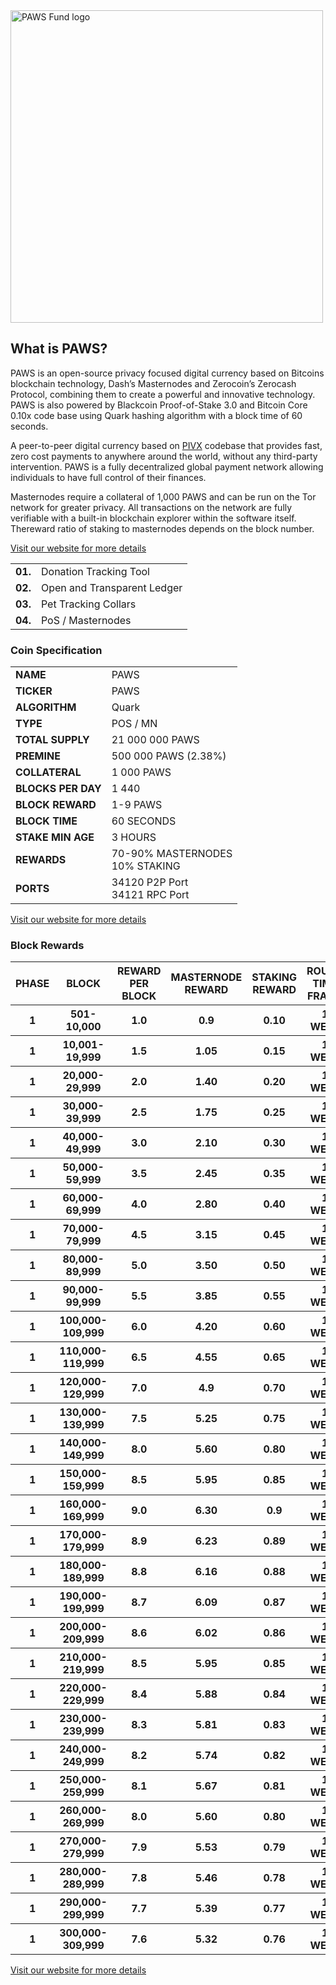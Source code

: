 <img src="https://github.com/pawsfund/PAWS-Branding/raw/master/assets/logo_full_v3_L.png" alt="PAWS Fund logo" width=500px >

<h2>What is PAWS?</h2>
<p>PAWS is an open-source privacy focused digital currency based on Bitcoins blockchain technology, Dash’s Masternodes and Zerocoin’s Zerocash Protocol, combining them to create a powerful and innovative technology. PAWS is also powered by Blackcoin Proof-of-Stake 3.0 and Bitcoin Core 0.10x code base using Quark hashing algorithm with a block time of 60 seconds.

A peer-to-peer digital currency based on <a href="https://github.com/PIVX-Project/PIVX" title="PIVX" target="_blank">PIVX</a> codebase that provides fast, zero cost payments to anywhere around the world, without any third-party intervention. PAWS is a fully decentralized global payment network allowing individuals to have full control of their finances.

Masternodes require a collateral of 1,000 PAWS and can be run on the Tor network for greater privacy. All transactions on the network are fully verifiable with a built-in blockchain explorer within the software itself. Thereward ratio of staking to masternodes depends on the block number.</p>
<a href="http://paws.fund" title="PAWS website" target="_blank">Visit our website for more details</a>
<table>
<tbody>
<tr><td><strong>01.</strong></td><td>Donation Tracking Tool</td></tr>
<tr><td><strong>02.</strong></td><td>Open and Transparent Ledger</td></tr>
<tr><td><strong>03.</strong></td><td>Pet Tracking Collars</td></tr>
<tr><td><strong>04.</strong></td><td>PoS / Masternodes</td></tr>
</tbody>
</table>

<h3>Coin Specification</h3>
<table>
<tbody>
<tr><td><strong>NAME</strong></td><td>PAWS</td></tr>
<tr><td><strong>TICKER</strong></td><td>PAWS</td></tr>
<tr><td><strong>ALGORITHM</strong></td><td>Quark</td></tr>
<tr><td><strong>TYPE</strong></td><td>POS / MN</td></tr>
<tr><td><strong>TOTAL SUPPLY</strong></td><td>21 000 000 PAWS</td></tr>
<tr><td><strong>PREMINE</strong></td><td>500 000 PAWS (2.38%)</td></tr>
<tr><td><strong>COLLATERAL</strong></td><td>1 000 PAWS</td></tr>
<tr><td><strong>BLOCKS PER DAY</strong></td><td>1 440</td></tr>
<tr><td><strong>BLOCK REWARD</strong></td><td>1-9 PAWS</td></tr>
<tr><td><strong>BLOCK TIME</strong></td><td>60 SECONDS</td></tr>
<tr><td><strong>STAKE MIN AGE</strong></td><td>3 HOURS</td></tr>
<tr><td><strong>REWARDS</strong></td><td>70-90% MASTERNODES<br>10% STAKING</td></tr>
<tr><td><strong>PORTS</strong></td><td>34120 P2P Port<br>34121 RPC Port</td></tr>
</tbody>
</table>

<a href="http://paws.fund" title="PAWS website" target="_blank">Visit our website for more details</a>

<h3>Block Rewards</h3>
<table>
<tbody>
<tr><th>PHASE</th><th>BLOCK</th><th>REWARD PER BLOCK</th><th>MASTERNODE REWARD</th><th>STAKING REWARD</th><th>ROUND TIME FRAME</th></tr>
</tr>
<tr><th>1</th><th>501-10,000</th><th>1.0</th><th>0.9</th><th>0.10</th><th>1 WEEK</th></tr>
<tr><th>1</th><th>10,001-19,999</th><th>1.5</th><th>1.05</th><th>0.15</th><th>1 WEEK</th></tr>
<tr><th>1</th><th>20,000-29,999</th><th>2.0</th><th>1.40</th><th>0.20</th><th>1 WEEK</th></tr>
<tr><th>1</th><th>30,000-39,999</th><th>2.5</th><th>1.75</th><th>0.25</th><th>1 WEEK</th></tr>
<tr><th>1</th><th>40,000-49,999</th><th>3.0</th><th>2.10</th><th>0.30</th><th>1 WEEK</th></tr>
<tr><th>1</th><th>50,000-59,999</th><th>3.5</th><th>2.45</th><th>0.35</th><th>1 WEEK</th></tr>
<tr><th>1</th><th>60,000-69,999</th><th>4.0</th><th>2.80</th><th>0.40</th><th>1 WEEK</th></tr>
<tr><th>1</th><th>70,000-79,999</th><th>4.5</th><th>3.15</th><th>0.45</th><th>1 WEEK</th></tr>
<tr><th>1</th><th>80,000-89,999</th><th>5.0</th><th>3.50</th><th>0.50</th><th>1 WEEK</th></tr>
<tr><th>1</th><th>90,000-99,999</th><th>5.5</th><th>3.85</th><th>0.55</th><th>1 WEEK</th></tr>
<tr><th>1</th><th>100,000-109,999</th><th>6.0</th><th>4.20</th><th>0.60</th><th>1 WEEK</th></tr>
<tr><th>1</th><th>110,000-119,999</th><th>6.5</th><th>4.55</th><th>0.65</th><th>1 WEEK</th></tr>
<tr><th>1</th><th>120,000-129,999</th><th>7.0</th><th>4.9</th><th>0.70</th><th>1 WEEK</th></tr>
<tr><th>1</th><th>130,000-139,999</th><th>7.5</th><th>5.25</th><th>0.75</th><th>1 WEEK</th></tr>
<tr><th>1</th><th>140,000-149,999</th><th>8.0</th><th>5.60</th><th>0.80</th><th>1 WEEK</th></tr>
<tr><th>1</th><th>150,000-159,999</th><th>8.5</th><th>5.95</th><th>0.85</th><th>1 WEEK</th></tr>
<tr><th>1</th><th>160,000-169,999</th><th>9.0</th><th>6.30</th><th>0.9</th><th>1 WEEK</th></tr>
<tr><th>1</th><th>170,000-179,999</th><th>8.9</th><th>6.23</th><th>0.89</th><th>1 WEEK</th></tr>
<tr><th>1</th><th>180,000-189,999</th><th>8.8</th><th>6.16</th><th>0.88</th><th>1 WEEK</th></tr>
<tr><th>1</th><th>190,000-199,999</th><th>8.7</th><th>6.09</th><th>0.87</th><th>1 WEEK</th></tr>
<tr><th>1</th><th>200,000-209,999</th><th>8.6</th><th>6.02</th><th>0.86</th><th>1 WEEK</th></tr>
<tr><th>1</th><th>210,000-219,999</th><th>8.5</th><th>5.95</th><th>0.85</th><th>1 WEEK</th></tr>
<tr><th>1</th><th>220,000-229,999</th><th>8.4</th><th>5.88</th><th>0.84</th><th>1 WEEK</th></tr>
<tr><th>1</th><th>230,000-239,999</th><th>8.3</th><th>5.81</th><th>0.83</th><th>1 WEEK</th></tr>
<tr><th>1</th><th>240,000-249,999</th><th>8.2</th><th>5.74</th><th>0.82</th><th>1 WEEK</th></tr>
<tr><th>1</th><th>250,000-259,999</th><th>8.1</th><th>5.67</th><th>0.81</th><th>1 WEEK</th></tr>
<tr><th>1</th><th>260,000-269,999</th><th>8.0</th><th>5.60</th><th>0.80</th><th>1 WEEK</th></tr>
<tr><th>1</th><th>270,000-279,999</th><th>7.9</th><th>5.53</th><th>0.79</th><th>1 WEEK</th></tr>
<tr><th>1</th><th>280,000-289,999</th><th>7.8</th><th>5.46</th><th>0.78</th><th>1 WEEK</th></tr>
<tr><th>1</th><th>290,000-299,999</th><th>7.7</th><th>5.39</th><th>0.77</th><th>1 WEEK</th></tr>
<tr><th>1</th><th>300,000-309,999</th><th>7.6</th><th>5.32</th><th>0.76</th><th>1 WEEK</th></tr>
</tr></tbody></table>
<a href="http://paws.fund" title="PAWS website" target="_blank">Visit our website for more details</a>
